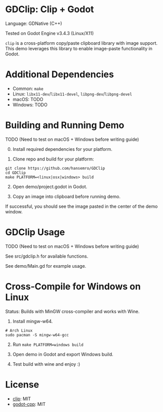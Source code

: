 # GDClip: Clip + Godot

Language: GDNative (C++)

Tested on Godot Engine v3.4.3 (Linux/X11)

`clip` is a cross-platform copy/paste clipboard library with image support. This
demo leverages this library to enable image-paste functionality in Godot.

# Additional Dependencies

- Common: `make`
- Linux: `libx11-dev`/`libx11-devel`, `libpng-dev`/`libpng-devel`
- macOS: TODO
- Windows: TODO

# Building and Running Demo

TODO (Need to test on macOS + Windows before writing guide)

0. Install required dependencies for your platform.

1. Clone repo and build for your platform:

```
git clone https://github.com/hansemro/GDClip
cd GDClip
make PLATFORM=<linux|osx|windows> build
```

2. Open demo/project.godot in Godot.

3. Copy an image into clipboard before running demo.

If successful, you should see the image pasted in the center of the demo
window.

# GDClip Usage

TODO (Need to test on macOS + Windows before writing guide)

See src/gdclip.h for available functions.

See demo/Main.gd for example usage.

# Cross-Compile for Windows on Linux

Status: Builds with MinGW cross-compiler and works with Wine.

1. Install mingw-w64.

```
# Arch Linux
sudo pacman -S mingw-w64-gcc
```

2. Run `make PLATFORM=windows build`

3. Open demo in Godot and export Windows build.

4. Test build with wine and enjoy :)

# License
- [clip](https://github.com/dacap/clip): MIT
- [godot-cpp](https://github.com/godotengine/godot-cpp): MIT
